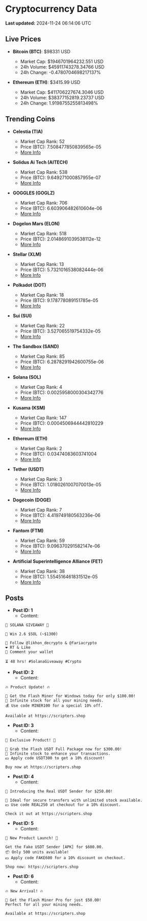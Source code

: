 # Cryptocurrency Data

**Last updated:** 2024-11-24 06:14:06 UTC

## Live Prices
- **Bitcoin (BTC)**: $98331 USD
  - Market Cap: $1946701964232.551 USD
  - 24h Volume: $45911743278.34766 USD
  - 24h Change: -0.4780704698217137%

- **Ethereum (ETH)**: $3415.99 USD
  - Market Cap: $411706227674.3046 USD
  - 24h Volume: $38377152819.23737 USD
  - 24h Change: 1.9198755255813498%

## Trending Coins
- **Celestia (TIA)**
  - Market Cap Rank: 52
  - Price (BTC): 7.508477850839565e-05
  - [More Info](https://www.coingecko.com/en/coins/celestia)

- **Solidus Ai Tech (AITECH)**
  - Market Cap Rank: 538
  - Price (BTC): 9.649271000857955e-07
  - [More Info](https://www.coingecko.com/en/coins/solidus-ai-tech)

- **GOGGLES (GOGLZ)**
  - Market Cap Rank: 706
  - Price (BTC): 6.603906482610604e-06
  - [More Info](https://www.coingecko.com/en/coins/goggles)

- **Dogelon Mars (ELON)**
  - Market Cap Rank: 518
  - Price (BTC): 2.0148691039538112e-12
  - [More Info](https://www.coingecko.com/en/coins/dogelon-mars)

- **Stellar (XLM)**
  - Market Cap Rank: 13
  - Price (BTC): 5.7321016538082444e-06
  - [More Info](https://www.coingecko.com/en/coins/stellar)

- **Polkadot (DOT)**
  - Market Cap Rank: 18
  - Price (BTC): 9.178778089151785e-05
  - [More Info](https://www.coingecko.com/en/coins/polkadot)

- **Sui (SUI)**
  - Market Cap Rank: 22
  - Price (BTC): 3.527065519754332e-05
  - [More Info](https://www.coingecko.com/en/coins/sui)

- **The Sandbox (SAND)**
  - Market Cap Rank: 85
  - Price (BTC): 6.2878291942600755e-06
  - [More Info](https://www.coingecko.com/en/coins/the-sandbox)

- **Solana (SOL)**
  - Market Cap Rank: 4
  - Price (BTC): 0.0025958000304342776
  - [More Info](https://www.coingecko.com/en/coins/solana)

- **Kusama (KSM)**
  - Market Cap Rank: 147
  - Price (BTC): 0.0004506944442810229
  - [More Info](https://www.coingecko.com/en/coins/kusama)

- **Ethereum (ETH)**
  - Market Cap Rank: 2
  - Price (BTC): 0.03474083603741004
  - [More Info](https://www.coingecko.com/en/coins/ethereum)

- **Tether (USDT)**
  - Market Cap Rank: 3
  - Price (BTC): 1.0180261007070013e-05
  - [More Info](https://www.coingecko.com/en/coins/tether)

- **Dogecoin (DOGE)**
  - Market Cap Rank: 7
  - Price (BTC): 4.419749180563236e-06
  - [More Info](https://www.coingecko.com/en/coins/dogecoin)

- **Fantom (FTM)**
  - Market Cap Rank: 59
  - Price (BTC): 9.096370291582147e-06
  - [More Info](https://www.coingecko.com/en/coins/fantom)

- **Artificial Superintelligence Alliance (FET)**
  - Market Cap Rank: 38
  - Price (BTC): 1.554516461831512e-05
  - [More Info](https://www.coingecko.com/en/coins/artificial-superintelligence-alliance)

## Posts
- **Post ID: 1**
  - Content:
```
🚀 SOLANA GIVEAWAY 🚀

🎁 Win 2.6 $SOL (~$1300)

🤝 Follow @likhon_decrypto & @fariacrypto
❤️ RT & Like
💬 Comment your wallet

⏳ 48 hrs! #SolanaGiveaway #Crypto
```

- **Post ID: 2**
  - Content:
```
🔥 Product Update! 🔥

🚀 Get the Flash Miner for Windows today for only $100.00!
🔋 Infinite stock for all your mining needs.
💰 Use code MINER100 for a special 10% off.

Available at https://scripters.shop
```

- **Post ID: 3**
  - Content:
```
🎁 Exclusive Product! 🎁

💸 Grab the Flash USDT Full Package now for $300.00!
🎉 Infinite stock to enhance your transactions.
💵 Apply code USDT300 to get a 10% discount!

Buy now at https://scripters.shop
```

- **Post ID: 4**
  - Content:
```
💎 Introducing the Real USDT Sender for $250.00!

💼 Ideal for secure transfers with unlimited stock available.
💵 Use code REAL250 at checkout for a 10% discount.

Check it out at https://scripters.shop
```

- **Post ID: 5**
  - Content:
```
🚀 New Product Launch! 🚀

Get the Fake USDT Sender [APK] for $600.00.
📦 Only 500 units available!
💵 Apply code FAKE600 for a 10% discount on checkout.

Shop now: https://scripters.shop
```

- **Post ID: 6**
  - Content:
```
🔥 New Arrival! 🔥

💸 Get the Flash Miner Pro for just $50.00!
Perfect for all your mining needs.

Available at https://scripters.shop
```

